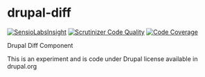 drupal-diff
===========

[![SensioLabsInsight](https://insight.sensiolabs.com/projects/49f6ee8f-aa81-4699-9394-27c9225a6725/mini.png)](https://insight.sensiolabs.com/projects/49f6ee8f-aa81-4699-9394-27c9225a6725)
[![Scrutinizer Code Quality](https://scrutinizer-ci.com/g/cordoval/drupal-diff/badges/quality-score.png?b=master)](https://scrutinizer-ci.com/g/cordoval/drupal-diff/?branch=master)
[![Code Coverage](https://scrutinizer-ci.com/g/cordoval/drupal-diff/badges/coverage.png?b=master)](https://scrutinizer-ci.com/g/cordoval/drupal-diff/?branch=master)

Drupal Diff Component

This is an experiment and is code under Drupal license available in drupal.org
